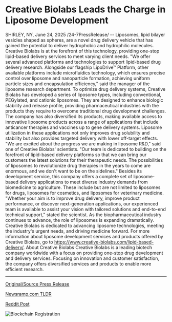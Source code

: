 # Creative Biolabs Leads the Charge in Liposome Development

SHIRLEY, NY, June 24, 2025 /24-7PressRelease/ -- Liposomes, lipid bilayer vesicles shaped as spheres, are a novel drug delivery vehicle that has gained the potential to deliver hydrophobic and hydrophilic molecules. Creative Biolabs is at the forefront of this technology, providing one-stop lipid-based delivery services to meet varying client needs.  "We offer several advanced platforms and technologies to support lipid-based drug delivery research. Alongside our flagship LipoDrive™ Platform, other available platforms include microfluidics technology, which ensures precise control over liposome and nanoparticle formation, achieving uniform particle sizes and encapsulation efficiency," said the manager of the liposome research department.  To optimize drug delivery systems, Creative Biolabs has developed a series of liposome types, including conventional, PEGylated, and cationic liposomes. They are designed to enhance biologic stability and release profile, providing pharmaceutical industries with the products they require to overcome traditional drug development challenges.  The company has also diversified its products, making available access to innovative liposome products across a range of applications that include anticancer therapies and vaccines up to gene delivery systems. Liposome utilization in these applications not only improves drug solubility and stability but also provides targeted delivery with lower off-target effects.  "We are excited about the progress we are making in liposome R&D," said one of Creative Biolabs' scientists. "Our team is dedicated to building on the forefront of lipid-based delivery platforms so that we can bring our customers the latest solutions for their therapeutic needs. The possibilities of liposomes to revolutionize drug therapies in the years to come are enormous, and we don't want to be on the sidelines."  Besides its development service, this company offers a complete set of liposome-based delivery applications to meet diverse industry demands from biomedicine to agriculture. These include but are not limited to liposomes for drugs, liposomes for cosmetics, and liposomes for veterinary medicine.  "Whether your aim is to improve drug delivery, improve product performance, or discover next-generation applications, our experienced team is available to assist your vision with tailored solutions and end-to-end technical support," stated the scientist.  As the biopharmaceutical industry continues to advance, the role of liposomes is expanding dramatically. Creative Biolabs is dedicated to advancing liposome technologies, meeting the industry's urgent needs, and driving medicine forward.  For more information about liposome development services and products offered by Creative Biolabs, go to https://www.creative-biolabs.com/lipid-based-delivery/.  About Creative Biolabs Creative Biolabs is a leading biotech company worldwide with a focus on providing one-stop drug development and delivery services. Focusing on innovation and customer satisfaction, the company offers diversified services and products to enable more efficient research. 

---

[Original/Source Press Release](https://www.24-7pressrelease.com/press-release/524117/creative-biolabs-leads-the-charge-in-liposome-development)
                    

[Newsramp.com TLDR](https://newsramp.com/curated-news/creative-biolabs-leads-with-liposome-technology-for-advanced-drug-delivery/911316616d66cf5142237206d1d4d4c8) 

 



[Reddit Post](https://www.reddit.com/r/technology_press/comments/1lj4ptk/creative_biolabs_leads_with_liposome_technology/) 



![Blockchain Registration](https://cdn.newsramp.app/24-7PressRelease/qrcode/256/24/ideaahHx.webp)